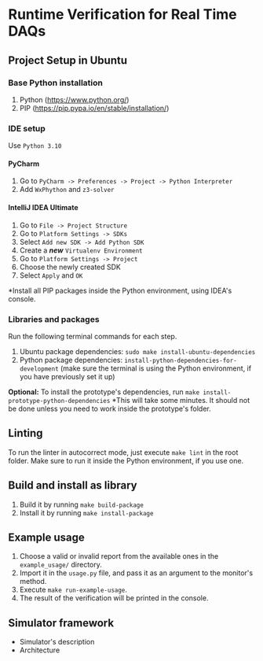 # Runtime Verification for Real Time DAQs


## Project Setup in Ubuntu


### Base Python installation

1. Python (https://www.python.org/)
2. PIP (https://pip.pypa.io/en/stable/installation/)


### IDE setup

Use `Python 3.10`


#### PyCharm

1. Go to `PyCharm -> Preferences -> Project -> Python Interpreter`
2. Add `WxPhython` and `z3-solver`


#### IntelliJ IDEA Ultimate

1. Go to `File -> Project Structure`
2. Go to `Platform Settings -> SDKs`
3. Select `Add new SDK -> Add Python SDK`
4. Create a **_new_** `Virtualenv Environment`
5. Go to `Platform Settings -> Project`
6. Choose the newly created SDK
7. Select `Apply` and `OK`

*Install all PIP packages inside the Python environment, using IDEA's console.


### Libraries and packages

Run the following terminal commands for each step.
1. Ubuntu package dependencies: `sudo make install-ubuntu-dependencies`
2. Python package dependencies: `install-python-dependencies-for-development` (make sure the terminal is using the Python environment, if you have previously set it up)

**Optional:** To install the prototype's dependencies, run `make install-prototype-python-dependencies`
*This will take some minutes. It should not be done unless you need to work inside the prototype's folder.


## Linting

To run the linter in autocorrect mode, just execute `make lint` in the root folder.
Make sure to run it inside the Python environment, if you use one. 


## Build and install as library

1. Build it by running `make build-package`
2. Install it by running `make install-package`


## Example usage

1. Choose a valid or invalid report from the available ones in the `example_usage/` directory.
2. Import it in the `usage.py` file, and pass it as an argument to the monitor's method.
3. Execute `make run-example-usage`.
4. The result of the verification will be printed in the console.


## Simulator framework

- Simulator's description
- Architecture

